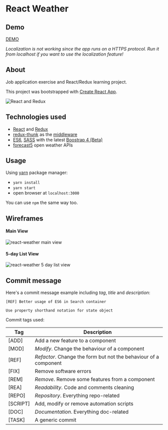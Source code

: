 # React Weather

## Demo

 <a href="http://giacomocusinato.com/react-weather" target="_blank">DEMO</a>

*Localization is not working since the app runs on a HTTPS protocol.
Run it from localhost if you want to use the localization feature!*

## About 

Job application exercise and React/Redux learning project.

This project was bootstrapped with [Create React App](https://github.com/facebookincubator/create-react-app).

![React and Redux](https://i.imgur.com/VgVcakV.png)


## Technologies used

* [React](https://facebook.github.io/react/) and [Redux](https://github.com/reactjs/redux)
* [redux-thunk](https://github.com/gaearon/redux-thunk) as the [middleware](http://redux.js.org/docs/advanced/Middleware.html)
* [ES6](http://es6-features.org/), [SASS](http://sass-lang.com/) with the latest [Boostrap 4 (Beta)](http://getbootstrap.com/)
* [forecast5](https://openweathermap.org/forecast5) open weather APIs


## Usage

Using [yarn](https://yarnpkg.com/lang/en/) package manager:

* `yarn install`
* `yarn start`
* open browser at `localhost:3000`

You can use `npm` the same way too.


## Wireframes

#### Main View
![react-weather main view](https://i.imgur.com/KwhVcBq.png)

#### 5-day List View
![react-weather 5 day list view](https://i.imgur.com/PeBPw6n.png)


## Commit message

Here's a commit message example including *tag*, *title* and *description*:

```
[REF] Better usage of ES6 in Search container

Use property shorthand notation for state object
```

Commit tags used:

Tag | Description
--- | -----------
[ADD] | Add a new feature to a component
[MOD] | *Modify*. Change the behaviour of a component
[REF] | *Refactor*. Change the form but not the behaviour of a component
[FIX] | Remove software errors
[REM] | *Remove*. Remove some features from a component
[REA] | *Readability*. Code and comments cleaning
[REPO] | *Repository*. Everything repo-related
[SCRIPT] | Add, modify or remove automation scripts
[DOC] | *Documentation*. Everything doc-related
[TASK] | A generic commit
